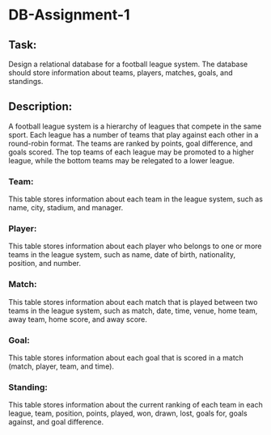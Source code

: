 # DB-Assignment-1
## Task:
Design a relational database for a football league system. The database should store information about teams, players, matches, goals, and standings. 
## Description: 
A football league system is a hierarchy of leagues that compete in the same sport. Each league has a number of teams that play against each other in a round-robin format. The teams are ranked by points, goal difference, and goals scored. The top teams of each league may be promoted to a higher league, while the bottom teams may be relegated to a lower league. 
### Team: 
This table stores information about each team in the league system, such as name, city, stadium, and manager.
### Player: 
This table stores information about each player who belongs to one or more teams in the league system, such as name, date of birth, nationality, position, and number. 
### Match: 
This table stores information about each match that is played between two teams in the league system, such as match, date, time, venue, home team, away team, home score, and away score.
### Goal: 
This table stores information about each goal that is scored in a match (match, player, team, and time). 
### Standing: 
This table stores information about the current ranking of each team in each league, team, position, points, played, won, drawn, lost, goals for, goals against, and goal difference.
